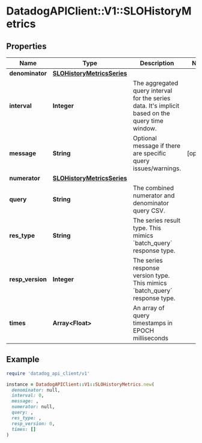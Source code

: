 # DatadogAPIClient::V1::SLOHistoryMetrics

## Properties

| Name | Type | Description | Notes |
| ---- | ---- | ----------- | ----- |
| **denominator** | [**SLOHistoryMetricsSeries**](SLOHistoryMetricsSeries.md) |  |  |
| **interval** | **Integer** | The aggregated query interval for the series data. It&#39;s implicit based on the query time window. |  |
| **message** | **String** | Optional message if there are specific query issues/warnings. | [optional] |
| **numerator** | [**SLOHistoryMetricsSeries**](SLOHistoryMetricsSeries.md) |  |  |
| **query** | **String** | The combined numerator and denominator query CSV. |  |
| **res_type** | **String** | The series result type. This mimics &#x60;batch_query&#x60; response type. |  |
| **resp_version** | **Integer** | The series response version type. This mimics &#x60;batch_query&#x60; response type. |  |
| **times** | **Array&lt;Float&gt;** | An array of query timestamps in EPOCH milliseconds |  |

## Example

```ruby
require 'datadog_api_client/v1'

instance = DatadogAPIClient::V1::SLOHistoryMetrics.new(
  denominator: null,
  interval: 0,
  message: ,
  numerator: null,
  query: ,
  res_type: ,
  resp_version: 0,
  times: []
)
```

